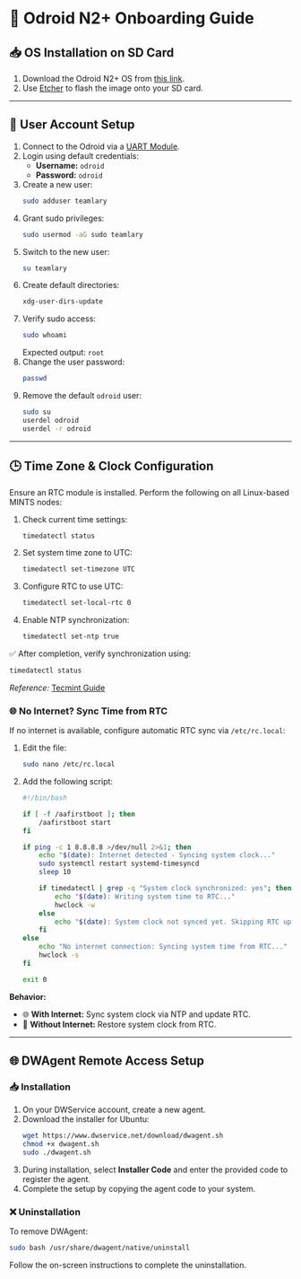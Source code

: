 
# 🚀 Odroid N2+ Onboarding Guide

## 📥 OS Installation on SD Card  
1. Download the Odroid N2+ OS from [this link](https://wiki.odroid.com/odroid-n2/os_images/ubuntu/20220228).  
2. Use [Etcher](https://etcher.balena.io/) to flash the image onto your SD card.

---

## 👤 User Account Setup
1. Connect to the Odroid via a [UART Module](https://ameridroid.com/products/usb-uart-2-module-kit?pr_prod_strat=e5_desc&pr_rec_id=7b8882b26&pr_rec_pid=8013561757975&pr_ref_pid=69012291599&pr_seq=uniform).
2. Login using default credentials:
   - **Username:** `odroid`
   - **Password:** `odroid`
3. Create a new user:
   ```bash
   sudo adduser teamlary
   ```
4. Grant sudo privileges:
   ```bash
   sudo usermod -aG sudo teamlary
   ```
5. Switch to the new user:
   ```bash
   su teamlary
   ```
6. Create default directories:
   ```bash
   xdg-user-dirs-update
   ```
7. Verify sudo access:
   ```bash
   sudo whoami
   ```
   Expected output: `root`
8. Change the user password:
   ```bash
   passwd
   ```
9. Remove the default `odroid` user:
   ```bash
   sudo su
   userdel odroid
   userdel -r odroid
   ```

---

## 🕒 Time Zone & Clock Configuration

Ensure an RTC module is installed. Perform the following on all Linux-based MINTS nodes:

1. Check current time settings:
   ```bash
   timedatectl status
   ```
2. Set system time zone to UTC:
   ```bash
   timedatectl set-timezone UTC
   ```
3. Configure RTC to use UTC:
   ```bash
   timedatectl set-local-rtc 0
   ```
4. Enable NTP synchronization:
   ```bash
   timedatectl set-ntp true
   ```

✅ After completion, verify synchronization using:
```bash
timedatectl status
```

*Reference:* [Tecmint Guide](https://www.tecmint.com/set-time-timezone-and-synchronize-time-using-timedatectl-command/)

### 🌐 No Internet? Sync Time from RTC
If no internet is available, configure automatic RTC sync via `/etc/rc.local`:

1. Edit the file:
   ```bash
   sudo nano /etc/rc.local
   ```

2. Add the following script:

   ```bash
   #!/bin/bash

   if [ -f /aafirstboot ]; then 
       /aafirstboot start
   fi

   if ping -c 1 8.8.8.8 >/dev/null 2>&1; then
       echo "$(date): Internet detected - Syncing system clock..."
       sudo systemctl restart systemd-timesyncd
       sleep 10

       if timedatectl | grep -q "System clock synchronized: yes"; then
           echo "$(date): Writing system time to RTC..."
           hwclock -w
       else
           echo "$(date): System clock not synced yet. Skipping RTC update." >> /var/log/time_sync.log
       fi
   else
       echo "No internet connection: Syncing system time from RTC..."
       hwclock -s
   fi

   exit 0
   ```

**Behavior:**
- 🌐 **With Internet:** Sync system clock via NTP and update RTC.
- 🚫 **Without Internet:** Restore system clock from RTC.

---

## 🌐 DWAgent Remote Access Setup

### 📥 Installation
1. On your DWService account, create a new agent.
2. Download the installer for Ubuntu:
   ```bash
   wget https://www.dwservice.net/download/dwagent.sh
   chmod +x dwagent.sh 
   sudo ./dwagent.sh
   ```
3. During installation, select **Installer Code** and enter the provided code to register the agent.
4. Complete the setup by copying the agent code to your system.

### ❌ Uninstallation
To remove DWAgent:
```bash
sudo bash /usr/share/dwagent/native/uninstall
```
Follow the on-screen instructions to complete the uninstallation.
